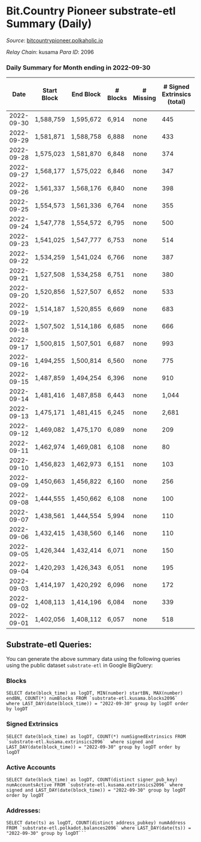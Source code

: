 # Bit.Country Pioneer substrate-etl Summary (Daily)

_Source_: [bitcountrypioneer.polkaholic.io](https://bitcountrypioneer.polkaholic.io)

*Relay Chain*: kusama
*Para ID*: 2096



### Daily Summary for Month ending in 2022-09-30


| Date | Start Block | End Block | # Blocks | # Missing | # Signed Extrinsics (total) | # Active Accounts | # Addresses with Balances | # Events | # Transfers | # XCM Transfers In | # XCM Transfers Out |
| ---- | ----------- | --------- | -------- | --------- | --------------------------- | ----------------- | ------------------------- | -------- | ----------- | ------------------ | ------------------- |
| 2022-09-30 | 1,588,759 | 1,595,672 | 6,914 | none  | 445 | 206 | 22,690 | 23,528 | 6,263 ($13,544.53) |   |   |
| 2022-09-29 | 1,581,871 | 1,588,758 | 6,888 | none  | 433 | 197 |  | 23,397 | 6,393 ($32,053.42) | 1 ($12.92) | 2 ($7.49) |
| 2022-09-28 | 1,575,023 | 1,581,870 | 6,848 | none  | 374 | 162 |  | 22,611 | 5,987 ($86,246.11) |   |   |
| 2022-09-27 | 1,568,177 | 1,575,022 | 6,846 | none  | 347 | 157 |  | 22,144 | 5,676 ($14,186.60) |   |   |
| 2022-09-26 | 1,561,337 | 1,568,176 | 6,840 | none  | 398 | 169 |  | 23,195 | 6,449 ($24,296.06) |   |   |
| 2022-09-25 | 1,554,573 | 1,561,336 | 6,764 | none  | 355 | 149 |  | 22,348 | 6,022 ($229,067) |   |   |
| 2022-09-24 | 1,547,778 | 1,554,572 | 6,795 | none  | 500 | 210 |  | 23,957 | 6,334 ($8,226.06) |   |   |
| 2022-09-23 | 1,541,025 | 1,547,777 | 6,753 | none  | 514 | 204 |  | 23,689 | 6,313 ($115.30) | 1 ($0.39) |   |
| 2022-09-22 | 1,534,259 | 1,541,024 | 6,766 | none  | 387 | 173 |  | 22,725 | 6,022  |   |   |
| 2022-09-21 | 1,527,508 | 1,534,258 | 6,751 | none  | 380 | 137 |  | 22,845 | 6,230  |   | 1 ($5.47) |
| 2022-09-20 | 1,520,856 | 1,527,507 | 6,652 | none  | 533 | 224 |  | 23,938 | 6,588  |   |   |
| 2022-09-19 | 1,514,187 | 1,520,855 | 6,669 | none  | 683 | 282 | 22,473 | 25,289 | 6,806  |   |   |
| 2022-09-18 | 1,507,502 | 1,514,186 | 6,685 | none  | 666 | 291 | 22,419 | 25,090 | 6,757  |   |   |
| 2022-09-17 | 1,500,815 | 1,507,501 | 6,687 | none  | 993 | 412 | 22,389 | 27,387 | 6,964  |   |   |
| 2022-09-16 | 1,494,255 | 1,500,814 | 6,560 | none  | 775 | 315 | 22,322 | 25,492 | 6,799  |   | 10 ($1.19) |
| 2022-09-15 | 1,487,859 | 1,494,254 | 6,396 | none  | 910 | 302 | 22,299 | 26,155 | 6,589  | 1 ($0.18) | 12 ($3.98) |
| 2022-09-14 | 1,481,416 | 1,487,858 | 6,443 | none  | 1,044 | 452 | 22,252 | 26,946 | 6,707  |   | 15 ($1.80) |
| 2022-09-13 | 1,475,171 | 1,481,415 | 6,245 | none  | 2,681 | 1,196 | 22,210 | 37,139 | 7,208  | 12 ($1.09) | 3 ($2.02) |
| 2022-09-12 | 1,469,082 | 1,475,170 | 6,089 | none  | 209 | 99 | 22,076 | 17,837 | 3,702  | 2 ($0.11) | 3 ($0.36) |
| 2022-09-11 | 1,462,974 | 1,469,081 | 6,108 | none  | 80 | 60 |  | 15,246 | 2,435  |   |   |
| 2022-09-10 | 1,456,823 | 1,462,973 | 6,151 | none  | 103 | 71 |  | 15,620 | 2,712  |   |   |
| 2022-09-09 | 1,450,663 | 1,456,822 | 6,160 | none  | 256 | 144 | 22,031 | 16,954 | 3,185  |   |   |
| 2022-09-08 | 1,444,555 | 1,450,662 | 6,108 | none  | 100 | 56 | 22,016 | 15,072 | 2,284  |   |   |
| 2022-09-07 | 1,438,561 | 1,444,554 | 5,994 | none  | 110 | 65 | 22,009 | 15,741 | 3,125  |   |   |
| 2022-09-06 | 1,432,415 | 1,438,560 | 6,146 | none  | 110 | 75 | 22,005 | 15,984 | 3,036  |   |   |
| 2022-09-05 | 1,426,344 | 1,432,414 | 6,071 | none  | 150 | 97 | 21,988 | 16,486 | 3,348  |   |   |
| 2022-09-04 | 1,420,293 | 1,426,343 | 6,051 | none  | 195 | 125 | 21,956 | 17,247 | 3,908  |   |   |
| 2022-09-03 | 1,414,197 | 1,420,292 | 6,096 | none  | 172 | 109 | 21,918 | 16,814 | 3,586  |   |   |
| 2022-09-02 | 1,408,113 | 1,414,196 | 6,084 | none  | 339 | 240 | 21,912 | 19,566 | 5,149  |   |   |
| 2022-09-01 | 1,402,056 | 1,408,112 | 6,057 | none  | 518 | 327 | 21,836 | 21,187 | 5,772  |   |   |

## Substrate-etl Queries:
You can generate the above summary data using the following queries using the public dataset `substrate-etl` in Google BigQuery:


### Blocks
```
SELECT date(block_time) as logDT, MIN(number) startBN, MAX(number) endBN, COUNT(*) numBlocks FROM `substrate-etl.kusama.blocks2096`  where LAST_DAY(date(block_time)) = "2022-09-30" group by logDT order by logDT
```


### Signed Extrinsics
```
SELECT date(block_time) as logDT, COUNT(*) numSignedExtrinsics FROM `substrate-etl.kusama.extrinsics2096`  where signed and LAST_DAY(date(block_time)) = "2022-09-30" group by logDT order by logDT
```


### Active Accounts
```
SELECT date(block_time) as logDT, COUNT(distinct signer_pub_key) numAccountsActive FROM `substrate-etl.kusama.extrinsics2096` where signed and LAST_DAY(date(block_time)) = "2022-09-30" group by logDT order by logDT
```


### Addresses:
```
SELECT date(ts) as logDT, COUNT(distinct address_pubkey) numAddress FROM `substrate-etl.polkadot.balances2096` where LAST_DAY(date(ts)) = "2022-09-30" group by logDT```

